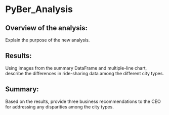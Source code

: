 # PyBer_Analysis

## Overview of the analysis: 

Explain the purpose of the new analysis.


## Results: 

Using images from the summary DataFrame and multiple-line chart, describe the differences in ride-sharing data among the different city types.


## Summary: 

Based on the results, provide three business recommendations to the CEO for addressing any disparities among the city types.
